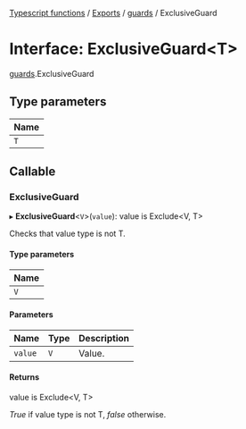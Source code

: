 [Typescript functions](../index.md) / [Exports](../modules.md) / [guards](../modules/guards.md) / ExclusiveGuard

# Interface: ExclusiveGuard<T\>

[guards](../modules/guards.md).ExclusiveGuard

## Type parameters

| Name |
| :------ |
| `T` |

## Callable

### ExclusiveGuard

▸ **ExclusiveGuard**<`V`\>(`value`): value is Exclude<V, T\>

Checks that value type is not T.

#### Type parameters

| Name |
| :------ |
| `V` |

#### Parameters

| Name | Type | Description |
| :------ | :------ | :------ |
| `value` | `V` | Value. |

#### Returns

value is Exclude<V, T\>

_True_ if value type is not T, _false_ otherwise.

